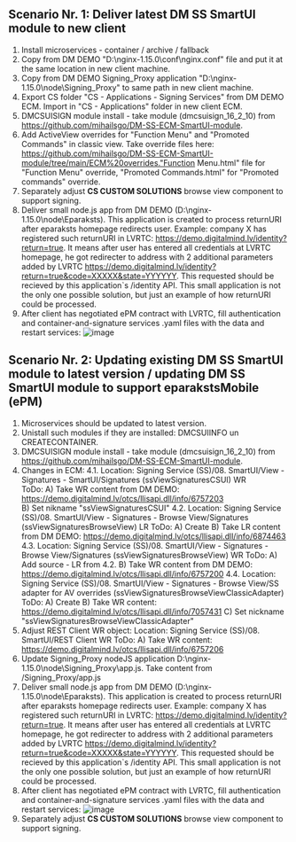 ## Scenario Nr. 1: Deliver latest DM SS SmartUI module to new client
  1. Install microservices - container / archive / fallback
  2. Copy from DM DEMO "D:\nginx-1.15.0\conf\nginx.conf" file and put it at the same location in new client machine.
  3. Copy from DM DEMO Signing_Proxy application "D:\nginx-1.15.0\node\Signing_Proxy\" to same path in new client machine.
  4. Export CS folder "CS - Applications - Signing Services" from DM DEMO ECM. Import in "CS - Applications" folder in new client ECM.
  5. DMCSUISIGN module install - take module (dmcsuisign_16_2_10) from https://github.com/mihailsgo/DM-SS-ECM-SmartUI-module.
  6. Add ActiveView overrides for "Function Menu" and "Promoted Commands" in classic view. Take override files here: https://github.com/mihailsgo/DM-SS-ECM-SmartUI-module/tree/main/ECM%20overrides."Function Menu.html" file for "Function Menu" override, "Promoted Commands.html" for "Promoted commands" override.
  7. Separately adjust **CS CUSTOM SOLUTIONS** browse view component to support signing.
  8. Deliver small node.js app from DM DEMO (D:\nginx-1.15.0\node\Eparaksts\). This application is created to process returnURI after eparaksts homepage redirects user. Example: company X has registered such returnURI in LVRTC: https://demo.digitalmind.lv/identity?return=true. It means after user has entered all credentials at LVRTC homepage, he got redirecter to address with 2 additional parameters added by LVRTC https://demo.digitalmind.lv/identity?return=true&code=XXXXX&state=YYYYYY. This requested should be recieved by this application`s /identity API. This small application is not the only one possible solution, but just an example of how returnURI could be processed.
  9. After client has negotiated ePM contract with LVRTC, fill authentication and container-and-signature services .yaml files with the data and restart services: 
  ![image](https://user-images.githubusercontent.com/3802544/234606602-ccd9f7b6-7bd7-408d-8315-1d4951a3ed7a.png)


## Scenario Nr. 2: Updating existing DM SS SmartUI module to latest version / updating DM SS SmartUI module to support eparakstsMobile (ePM)
  1. Microservices should be updated to latest version.
  2. Unistall such modules if they are installed: DMCSUIINFO un CREATECONTAINER.
  3. DMCSUISIGN module install - take module (dmcsuisign_16_2_10) from https://github.com/mihailsgo/DM-SS-ECM-SmartUI-module.
  4. Changes in ECM:
     4.1. Location: Signing Service (SS)/08. SmartUI/View - Signatures - SmartUI/Signatures (ssViewSignaturesCSUI) WR  
          ToDo: A) Take WR content from DM DEMO: https://demo.digitalmind.lv/otcs/llisapi.dll/info/6757203		       
		B) Set nikname "ssViewSignaturesCSUI"
     4.2. Location: Signing Service (SS)/08. SmartUI/View - Signatures - Browse View/Signatures (ssViewSignaturesBrowseView) LR 
          ToDo: A) Create
		B) Take LR content from DM DEMO: https://demo.digitalmind.lv/otcs/llisapi.dll/info/6874463
     4.3. Location: Signing Service (SS)/08. SmartUI/View - Signatures - Browse View/Signatures (ssViewSignaturesBrowseView) WR 
	  ToDo: 
		A) Add source - LR from 4.2.
		B) Take WR content from DM DEMO: https://demo.digitalmind.lv/otcs/llisapi.dll/info/6757200
     4.4. Location: Signing Service (SS)/08. SmartUI/View - Signatures - Browse View/SS adapter for AV overrides (ssViewSignaturesBrowseViewClassicAdapter) 
	  ToDo:	
		A) Create
		B) Take WR content: https://demo.digitalmind.lv/otcs/llisapi.dll/info/7057431
		C) Set nickname "ssViewSignaturesBrowseViewClassicAdapter"
  5. Adjust REST Client WR object:
    	  Location: Signing Service (SS)/08. SmartUI/REST Client WR
     	  ToDo:
		A) Take WR content: https://demo.digitalmind.lv/otcs/llisapi.dll/info/6757206
  6. Update Signing_Proxy nodeJS application D:\nginx-1.15.0\node\Signing_Proxy\app.js. Take content from /Signing_Proxy/app.js
  7. Deliver small node.js app from DM DEMO (D:\nginx-1.15.0\node\Eparaksts\). This application is created to process returnURI after eparaksts homepage redirects user. Example: company X has registered such returnURI in LVRTC: https://demo.digitalmind.lv/identity?return=true. It means after user has entered all credentials at LVRTC homepage, he got redirecter to address with 2 additional parameters added by LVRTC https://demo.digitalmind.lv/identity?return=true&code=XXXXX&state=YYYYYY. This requested should be recieved by this application`s /identity API. This small application is not the only one possible solution, but just an example of how returnURI could be processed.
  8. After client has negotiated ePM contract with LVRTC, fill authentication and container-and-signature services .yaml files with the data and restart services:
![image](https://user-images.githubusercontent.com/3802544/234606628-10858bf7-ce03-4d9c-bec3-50ea18cc0617.png)
  9. Separately adjust **CS CUSTOM SOLUTIONS** browse view component to support signing.

